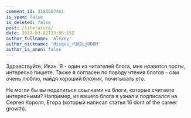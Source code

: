 ```yaml
---
comment_id: 3183567461
is_spam: false
is_deleted: false
post: /literature/
date: 2017-03-02T23:06:15Z
author_fullname: 'Alexey'
author_nickname: 'disqus_rUdDLjUDQM'
author_is_anon: false
---
```


<p>Здравствуйте, Иван. Я - один из читателей блога, мне нравятся посты, интересно пишете. Также я согласен по поводу чтения блогов - сам очень люблю, найдя хороший бложик, почитывать его.</p><p>Не могли бы вы поделиться ссылками на блоги, которые считаете интересными? Например, из вашего блога я узнал и подписался на Сергея Короля, Егора (который написал статья 16 dont of the career growth). <br></p>
